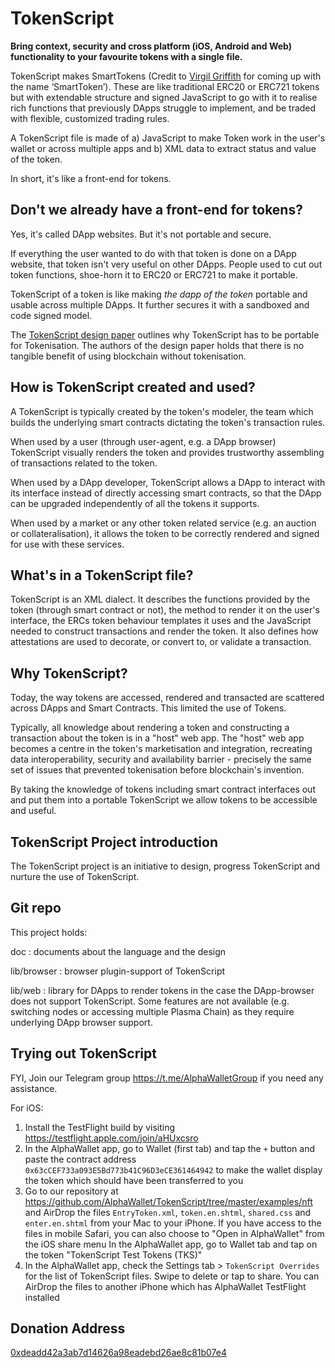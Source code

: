 # TokenScript

**Bring context, security and cross platform (iOS, Android and Web) functionality to your favourite tokens with a single file.**

TokenScript makes SmartTokens (Credit to [Virgil Griffith](https://twitter.com/virgilgr) for coming up with the name ‘SmartToken’). These are like traditional ERC20 or ERC721 tokens but with extendable structure and signed JavaScript to go with it to realise rich functions that previously DApps struggle to implement, and be traded with flexible, customized trading rules.

A TokenScript file is made of a) JavaScript to make Token work in the user's wallet or across multiple apps and b) XML data to extract status and value of the token.

In short, it's like a front-end for tokens.

## Don't we already have a front-end for tokens?

Yes, it's called DApp websites. But it's not portable and secure.

If everything the user wanted to do with that token is done on a DApp website, that token isn't very useful on other DApps. People used to cut out token functions, shoe-horn it to ERC20 or ERC721 to make it portable.

TokenScript of a token is like making _the dapp of the token_ portable and usable across multiple DApps. It further secures it with a sandboxed and code signed model.


The [TokenScript design paper](https://github.com/AlphaWallet/TokenScript/releases) outlines why TokenScript has to be portable for Tokenisation. The authors of the design paper holds that there is no tangible benefit of using blockchain without tokenisation.

## How is TokenScript created and used?

A TokenScript is typically created by the token's modeler, the team which builds the underlying smart contracts dictating the token's transaction rules.

When used by a user (through user-agent, e.g. a DApp browser) TokenScript visually renders the token and provides trustworthy assembling of transactions related to the token.

When used by a DApp developer, TokenScript allows a DApp to interact with its interface instead of directly accessing smart contracts, so that the DApp can be upgraded independently of all the tokens it supports.

When used by a market or any other token related service (e.g. an auction or collateralisation), it allows the token to be correctly rendered and signed for use with these services.

## What's in a TokenScript file?

TokenScript is an XML dialect. It describes the functions provided by the token (through smart contract or not), the method to render it on the user's interface, the ERCs token behaviour templates it uses and the JavaScript needed to construct transactions and render the token. It also defines how attestations are used to decorate, or convert to, or validate a transaction.

## Why TokenScript?

Today, the way tokens are accessed, rendered and transacted are scattered across DApps and Smart Contracts. This limited the use of Tokens.

Typically, all knowledge about rendering a token and constructing a transaction about the token is in a "host" web app. The "host" web app becomes a centre in the token's marketisation and integration, recreating data interoperability, security and availability barrier - precisely the same set of issues that prevented tokenisation before blockchain's invention.

By taking the knowledge of tokens including smart contract interfaces out and put them into a portable TokenScript we allow tokens to be accessible and useful.

## TokenScript Project introduction

The TokenScript project is an initiative to design, progress TokenScript and nurture the use of TokenScript.

## Git repo

This project holds:

doc
:   documents about the language and the design

lib/browser
:   browser plugin-support of TokenScript

lib/web
:    library for DApps to render tokens in the case the DApp-browser does not support TokenScript. Some features are not available (e.g. switching nodes or accessing multiple Plasma Chain) as they require underlying DApp browser support.

## Trying out TokenScript

FYI, Join our Telegram group <https://t.me/AlphaWalletGroup> if you need any assistance. 

For iOS:

1. Install the TestFlight build by visiting <https://testflight.apple.com/join/aHUxcsro>
2. In the AlphaWallet app, go to Wallet (first tab) and tap the `+` button and paste the contract address `0x63cCEF733a093E5Bd773b41C96D3eCE361464942` to make the wallet display the token which should have been transferred to you
3. Go to our repository at <https://github.com/AlphaWallet/TokenScript/tree/master/examples/nft> and AirDrop the files `EntryToken.xml`, `token.en.shtml`, `shared.css` and `enter.en.shtml` from your Mac to your iPhone. If you have access to the files in mobile Safari, you can also choose to "Open in AlphaWallet" from the iOS share menu
In the AlphaWallet app, go to Wallet tab and tap on the token "TokenScript Test Tokens (TKS)"
4. In the AlphaWallet app, check the Settings tab > `TokenScript Overrides` for the list of TokenScript files. Swipe to delete or tap to share. You can AirDrop the files to another iPhone which has AlphaWallet TestFlight installed

## Donation Address
[0xdeadd42a3ab7d14626a98eadebd26ae8c81b07e4](https://etherscan.io/address/0xdeadd42a3ab7d14626a98eadebd26ae8c81b07e4)
